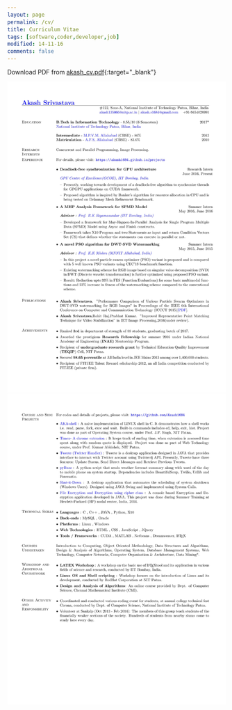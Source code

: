```yaml
---
layout: page
permalink: /cv/
title: Curriculum Vitae
tags: [software,coder,developer,job]
modified: 14-11-16
comments: false
---
```


Download PDF from [akash_cv.pdf](/assets/akash_cv.pdf){:target="_blank"}

![page1](/assets/page1.jpg)
![page2](/assets/page2.jpg)

